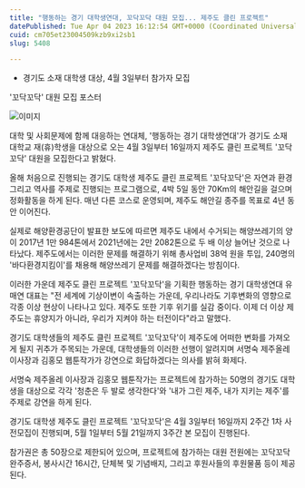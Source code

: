 ```yaml
---
title: "행동하는 경기 대학생연대, 꼬닥꼬닥 대원 모집... 제주도 클린 프로젝트"
datePublished: Tue Apr 04 2023 16:12:54 GMT+0000 (Coordinated Universal Time)
cuid: cm705et23004509kzb9xi2sb1
slug: 5408

---
```



- 경기도 소재 대학생 대상, 4월 3일부터 참가자 모집

'꼬닥꼬닥' 대원 모집 포스터

![이미지](https://cdn.hashnode.com/res/hashnode/image/upload/v1739258173084/90d3f4d9-2ba6-4359-a7e1-c9a39cb50469.jpeg)

대학 및 사회문제에 함께 대응하는 연대체, '행동하는 경기 대학생연대'가 경기도 소재 대학교 재(휴)학생을 대상으로 오는 4월 3일부터 16일까지 제주도 클린 프로젝트 '꼬닥꼬닥' 대원을 모집한다고 밝혔다.

올해 처음으로 진행되는 경기도 대학생 제주도 클린 프로젝트 '꼬닥꼬닥'은 자연과 환경 그리고 역사를 주제로 진행되는 프로그램으로, 4박 5일 동안 70Km의 해안길을 걸으며 정화활동을 하게 된다. 매년 다른 코스로 운영되며, 제주도 해안길 종주를 목표로 4년 동안 이어진다.

실제로 해양환경공단이 발표한 보도에 따르면 제주도 내에서 수거되는 해양쓰레기의 양이 2017년 1만 984톤에서 2021년에는 2만 2082톤으로 두 배 이상 늘어난 것으로 나타났다. 제주도에서는 이러한 문제를 해결하기 위해 총사업비 38억 원을 투입, 240명의 '바다환경지킴이'를 채용해 해양쓰레기 문제를 해결하겠다는 방침이다.

이러한 가운데 제주도 클린 프로젝트 '꼬닥꼬닥'을 기획한 행동하는 경기 대학생연대 유매연 대표는 "전 세계에 기상이변이 속출하는 가운데, 우리나라도 기후변화의 영향으로 각종 이상 현상이 나타나고 있다. 제주도 또한 기후 위기를 실감 중이다. 이제 더 이상 제주도는 휴양지가 아니라, 우리가 지켜야 하는 터전이다"라고 말했다.

경기도 대학생들의 제주도 클린 프로젝트 '꼬닥꼬닥'이 제주도에 어떠한 변화를 가져오게 될지 귀추가 주목되는 가운데, 대학생들의 이러한 선행이 알려지며 서명숙 제주올레 이사장과 김홍모 웹툰작가가 강연으로 화답하겠다는 의사를 밝혀 화제다.

서명숙 제주올레 이사장과 김홍모 웹툰작가는 프로젝트에 참가하는 50명의 경기도 대학생을 대상으로 각각 '청춘은 두 발로 생각한다'와 '내가 그린 제주, 내가 지키는 제주'를 주제로 강연을 하게 된다.

경기도 대학생 제주도 클린 프로젝트 '꼬닥꼬닥'은 4월 3일부터 16일까지 2주간 1차 사전모집이 진행되며, 5월 1일부터 5월 21일까지 3주간 본 모집이 진행된다.

참가권은 총 50장으로 제한되어 있으며, 프로젝트에 참가하는 대원 전원에는 꼬닥꼬닥 완주증서, 봉사시간 16시간, 단체복 및 기념배지, 그리고 후원사들의 후원물품 등이 제공된다.